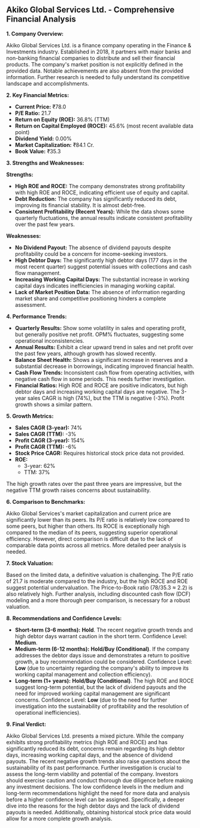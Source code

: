## Akiko Global Services Ltd. - Comprehensive Financial Analysis

**1. Company Overview:**

Akiko Global Services Ltd. is a finance company operating in the Finance & Investments industry.  Established in 2018, it partners with major banks and non-banking financial companies to distribute and sell their financial products.  The company's market position is not explicitly defined in the provided data.  Notable achievements are also absent from the provided information.  Further research is needed to fully understand its competitive landscape and accomplishments.

**2. Key Financial Metrics:**

* **Current Price:** ₹78.0
* **P/E Ratio:** 21.7
* **Return on Equity (ROE):** 36.8% (TTM)
* **Return on Capital Employed (ROCE):** 45.6% (most recent available data point)
* **Dividend Yield:** 0.00%
* **Market Capitalization:** ₹84.1 Cr.
* **Book Value:** ₹35.3

**3. Strengths and Weaknesses:**

**Strengths:**

* **High ROE and ROCE:**  The company demonstrates strong profitability with high ROE and ROCE, indicating efficient use of equity and capital.
* **Debt Reduction:** The company has significantly reduced its debt, improving its financial stability.  It is almost debt-free.
* **Consistent Profitability (Recent Years):**  While the data shows some quarterly fluctuations, the annual results indicate consistent profitability over the past few years.

**Weaknesses:**

* **No Dividend Payout:** The absence of dividend payouts despite profitability could be a concern for income-seeking investors.
* **High Debtor Days:**  The significantly high debtor days (177 days in the most recent quarter) suggest potential issues with collections and cash flow management.
* **Increasing Working Capital Days:** The substantial increase in working capital days indicates inefficiencies in managing working capital.
* **Lack of Market Position Data:** The absence of information regarding market share and competitive positioning hinders a complete assessment.


**4. Performance Trends:**

* **Quarterly Results:** Show some volatility in sales and operating profit, but generally positive net profit. OPM% fluctuates, suggesting some operational inconsistencies.
* **Annual Results:**  Exhibit a clear upward trend in sales and net profit over the past few years, although growth has slowed recently.
* **Balance Sheet Health:** Shows a significant increase in reserves and a substantial decrease in borrowings, indicating improved financial health.
* **Cash Flow Trends:**  Inconsistent cash flow from operating activities, with negative cash flow in some periods.  This needs further investigation.
* **Financial Ratios:**  High ROE and ROCE are positive indicators, but high debtor days and increasing working capital days are negative.  The 3-year sales CAGR is high (74%), but the TTM is negative (-3%).  Profit growth shows a similar pattern.

**5. Growth Metrics:**

* **Sales CAGR (3-year):** 74%
* **Sales CAGR (TTM):** -3%
* **Profit CAGR (3-year):** 154%
* **Profit CAGR (TTM):** -6%
* **Stock Price CAGR:**  Requires historical stock price data not provided.
* **ROE:**
    * 3-year: 62%
    * TTM: 37%

The high growth rates over the past three years are impressive, but the negative TTM growth raises concerns about sustainability.

**6. Comparison to Benchmarks:**

Akiko Global Services's market capitalization and current price are significantly lower than its peers.  Its P/E ratio is relatively low compared to some peers, but higher than others.  Its ROCE is exceptionally high compared to the median of its peers, suggesting superior operational efficiency. However, direct comparison is difficult due to the lack of comparable data points across all metrics.  More detailed peer analysis is needed.

**7. Stock Valuation:**

Based on the limited data, a definitive valuation is challenging. The P/E ratio of 21.7 is moderate compared to the industry, but the high ROCE and ROE suggest potential undervaluation.  The Price-to-Book ratio (78/35.3 ≈ 2.2) is also relatively high.  Further analysis, including discounted cash flow (DCF) modeling and a more thorough peer comparison, is necessary for a robust valuation.

**8. Recommendations and Confidence Levels:**

* **Short-term (3-6 months):**  **Hold**.  The recent negative growth trends and high debtor days warrant caution in the short term.  Confidence Level: **Medium**.
* **Medium-term (6-12 months):**  **Hold/Buy (Conditional)**.  If the company addresses the debtor days issue and demonstrates a return to positive growth, a buy recommendation could be considered.  Confidence Level: **Low** (due to uncertainty regarding the company's ability to improve its working capital management and collection efficiency).
* **Long-term (1+ years):**  **Hold/Buy (Conditional)**.  The high ROE and ROCE suggest long-term potential, but the lack of dividend payouts and the need for improved working capital management are significant concerns.  Confidence Level: **Low** (due to the need for further investigation into the sustainability of profitability and the resolution of operational inefficiencies).


**9. Final Verdict:**

Akiko Global Services Ltd. presents a mixed picture.  While the company exhibits strong profitability metrics (high ROE and ROCE) and has significantly reduced its debt, concerns remain regarding its high debtor days, increasing working capital days, and the absence of dividend payouts.  The recent negative growth trends also raise questions about the sustainability of its past performance.  Further investigation is crucial to assess the long-term viability and potential of the company.  Investors should exercise caution and conduct thorough due diligence before making any investment decisions.  The low confidence levels in the medium and long-term recommendations highlight the need for more data and analysis before a higher confidence level can be assigned.  Specifically, a deeper dive into the reasons for the high debtor days and the lack of dividend payouts is needed.  Additionally, obtaining historical stock price data would allow for a more complete growth analysis.
